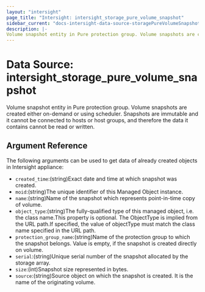 ```yaml
---
layout: "intersight"
page_title: "Intersight: intersight_storage_pure_volume_snapshot"
sidebar_current: "docs-intersight-data-source-storagePureVolumeSnapshot"
description: |-
Volume snapshot entity in Pure protection group. Volume snapshots are created either on-demand or using scheduler. Snapshots are immutable and it cannot be connected to hosts or host groups, and therefore the data it contains cannot be read or written.
---
```


# Data Source: intersight_storage_pure_volume_snapshot
Volume snapshot entity in Pure protection group. Volume snapshots are created either on-demand or using scheduler. Snapshots are immutable and it cannot be connected to hosts or host groups, and therefore the data it contains cannot be read or written.
## Argument Reference
The following arguments can be used to get data of already created objects in Intersight appliance:
* `created_time`:(string)Exact date and time at which snapshot was created.
* `moid`:(string)The unique identifier of this Managed Object instance.
* `name`:(string)Name of the snapshot which represents point-in-time copy of volume.
* `object_type`:(string)The fully-qualified type of this managed object, i.e. the class name.This property is optional. The ObjectType is implied from the URL path.If specified, the value of objectType must match the class name specified in the URL path.
* `protection_group_name`:(string)Name of the protection group to which the snapshot belongs. Value is empty, if the snapshot is created directly on volume.
* `serial`:(string)Unique serial number of the snapshot allocated by the storage array.
* `size`:(int)Snapshot size represented in bytes.
* `source`:(string)Source object on which the snapshot is created. It is the name of the originating volume.
